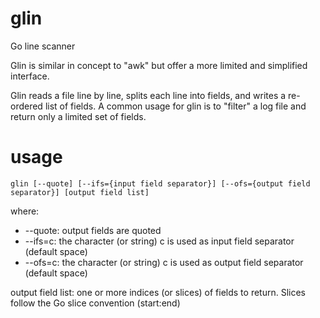 glin
====

Go line scanner

Glin is similar in concept to "awk" but offer a more limited and simplified interface.

Glin reads a file line by line, splits each line into fields, and writes a re-ordered list of fields. A common usage for glin is to "filter" a log file and return only a limited set of fields.

usage
=====

    glin [--quote] [--ifs={input field separator}] [--ofs={output field separator}] [output field list]
    
where:

* --quote: output fields are quoted
* --ifs=c: the character (or string) c is used as input field separator (default space)
* --ofs=c: the character (or string) c is used as output field separator (default space)

output field list: one or more indices (or slices) of fields to return. Slices follow the Go slice convention (start:end)
